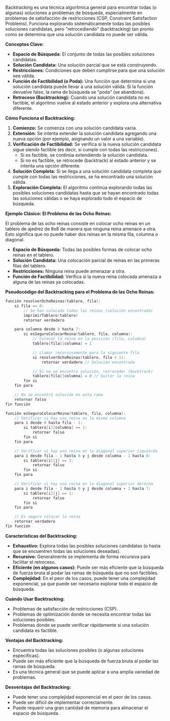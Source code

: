 Backtracking es una técnica algorítmica general para encontrar todas (o algunas) soluciones a problemas de búsqueda, especialmente en problemas de satisfacción de restricciones (CSP, Constraint Satisfaction Problems). Funciona explorando sistemáticamente todas las posibles soluciones candidatas, pero "retrocediendo" (backtracking) tan pronto como se determina que una solución candidata no puede ser válida.

**Conceptos Clave:**

*   **Espacio de Búsqueda:** El conjunto de todas las posibles soluciones candidatas.
*   **Solución Candidata:** Una solución parcial que se está construyendo.
*   **Restricciones:** Condiciones que deben cumplirse para que una solución sea válida.
*   **Función de Factibilidad (o Poda):** Una función que determina si una solución candidata puede llevar a una solución válida. Si la función devuelve falso, la rama de búsqueda se "poda" (se abandona).
*   **Retroceso (Backtracking):** Cuando una solución candidata no es factible, el algoritmo vuelve al estado anterior y explora una alternativa diferente.

**Cómo Funciona el Backtracking:**

1.  **Comienzo:** Se comienza con una solución candidata vacía.
2.  **Extensión:** Se intenta extender la solución candidata agregando una nueva opción (por ejemplo, asignando un valor a una variable).
3.  **Verificación de Factibilidad:** Se verifica si la nueva solución candidata sigue siendo factible (es decir, si cumple con todas las restricciones).
    *   Si es factible, se continúa extendiendo la solución candidata.
    *   Si no es factible, se retrocede (backtrack) al estado anterior y se intenta una opción diferente.
4.  **Solución Completa:** Si se llega a una solución candidata completa que cumple con todas las restricciones, se ha encontrado una solución válida.
5.  **Exploración Completa:** El algoritmo continúa explorando todas las posibles soluciones candidatas hasta que se hayan encontrado todas las soluciones válidas o se haya explorado todo el espacio de búsqueda.

**Ejemplo Clásico: El Problema de las Ocho Reinas:**

El problema de las ocho reinas consiste en colocar ocho reinas en un tablero de ajedrez de 8x8 de manera que ninguna reina amenace a otra. Esto significa que no puede haber dos reinas en la misma fila, columna o diagonal.

*   **Espacio de Búsqueda:** Todas las posibles formas de colocar ocho reinas en el tablero.
*   **Solución Candidata:** Una colocación parcial de reinas en las primeras filas del tablero.
*   **Restricciones:** Ninguna reina puede amenazar a otra.
*   **Función de Factibilidad:** Verifica si la nueva reina colocada amenaza a alguna de las reinas ya colocadas.

**Pseudocódigo del Backtracking para el Problema de las Ocho Reinas:**

```cpp
función resolverOchoReinas(tablero, fila):
    si fila == 8:
        // Se han colocado todas las reinas (solución encontrada)
        imprimirTablero(tablero)
        retornar verdadero

    para columna desde 0 hasta 7:
        si esSeguroColocarReina(tablero, fila, columna):
            // Colocar la reina en la posición (fila, columna)
            tablero[fila][columna] = 1

            // Llamar recursivamente para la siguiente fila
            si resolverOchoReinas(tablero, fila + 1):
                retornar verdadero // Solución encontrada

            // Si no se encontró solución, retroceder (backtrack)
            tablero[fila][columna] = 0 // Quitar la reina
        fin si
    fin para

    // No se encontró solución en esta rama
    retornar falso
fin función

función esSeguroColocarReina(tablero, fila, columna):
    // Verificar si hay una reina en la misma columna
    para i desde 0 hasta fila - 1:
        si tablero[i][columna] == 1:
            retornar falso
        fin si
    fin para

    // Verificar si hay una reina en la diagonal superior izquierda
    para i desde fila - 1 hasta 0 y j desde columna - 1 hasta 0:
        si tablero[i][j] == 1:
            retornar falso
        fin si
    fin para

    // Verificar si hay una reina en la diagonal superior derecha
    para i desde fila - 1 hasta 0 y j desde columna + 1 hasta 7:
        si tablero[i][j] == 1:
            retornar falso
        fin si
    fin para

    // Es seguro colocar la reina
    retornar verdadero
fin función
```

**Características del Backtracking:**

*   **Exhaustivo:** Explora todas las posibles soluciones candidatas (o hasta que se encuentren todas las soluciones deseadas).
*   **Recursivo:** Generalmente se implementa de forma recursiva para facilitar el retroceso.
*   **Eficiente (en algunos casos):** Puede ser más eficiente que la búsqueda de fuerza bruta al podar las ramas de búsqueda que no son factibles.
*   **Complejidad:** En el peor de los casos, puede tener una complejidad exponencial, ya que puede ser necesario explorar todo el espacio de búsqueda.

**Cuándo Usar Backtracking:**

*   Problemas de satisfacción de restricciones (CSP).
*   Problemas de optimización donde se necesita encontrar todas las soluciones posibles.
*   Problemas donde se puede verificar rápidamente si una solución candidata es factible.

**Ventajas del Backtracking:**

*   Encuentra todas las soluciones posibles (o algunas soluciones específicas).
*   Puede ser más eficiente que la búsqueda de fuerza bruta al podar las ramas de búsqueda.
*   Es una técnica general que se puede aplicar a una amplia variedad de problemas.

**Desventajas del Backtracking:**

*   Puede tener una complejidad exponencial en el peor de los casos.
*   Puede ser difícil de implementar correctamente.
*   Puede requerir una gran cantidad de memoria para almacenar el espacio de búsqueda.

